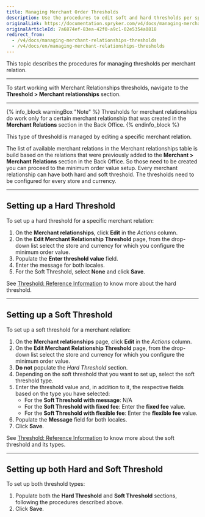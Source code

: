 ```yaml
---
title: Managing Merchant Order Thresholds
description: Use the procedures to edit soft and hard thresholds per specific merchant relationship in the Back Office.
originalLink: https://documentation.spryker.com/v4/docs/managing-merchant-relationships-thresholds
originalArticleId: 7a6874ef-83ea-42f0-a9c1-02e5354a0818
redirect_from:
  - /v4/docs/managing-merchant-relationships-thresholds
  - /v4/docs/en/managing-merchant-relationships-thresholds
---
```


This topic describes the procedures for managing thresholds per merchant relation.
***
To start working with Merchant Relationships thresholds, navigate to the **Threshold > Merchant relationships** section.
***
{% info_block warningBox "Note" %}
Thresholds for merchant relationships do work only for a certain merchant relationship that was created in the **Merchant Relations** section in the Back Office.
{% endinfo_block %}

This type of threshold is managed by editing a specific merchant relation.

The list of available merchant relations in the Merchant relationships table is build based on the relations that were previously added to the **Merchant > Merchant Relations** section in the Back Office. So those need to be created you can proceed to the minimum order value setup.
Every merchant relationship can have both hard and soft threshold. The thresholds need to be configured for every store and currency.
***
## Setting up a Hard Threshold

To set up a hard threshold for a specific merchant relation:
1. On the **Merchant relationships**,  click **Edit** in the _Actions_ column.
2. On the **Edit Merchant Relationship Threshold** page, from the drop-down list select the store and currency for which you configure the minimum order value.
3. Populate the **Enter threshold value** field.
4. Enter the message for both locales.
5. For the Soft Threshold, select **None** and click **Save**.

See [Threshold: Reference Information](/docs/scos/user/user-guides/202001.0/back-office-user-guide/thresholds/references/threshold-reference-information.html) to know more about the hard threshold.
***
## Setting up a Soft Threshold

To set up a soft threshold for a merchant relation:
1. On the **Merchant relationships** page, click **Edit** in the _Actions_ column.
2. On the **Edit Merchant Relationship Threshold** page, from the drop-down list select the store and currency for which you configure the minimum order value.
3. **Do not** populate the *Hard Threshold* section.
4. Depending on the soft threshold that you want to set up, select the soft threshold type.
5. Enter the threshold value and, in addition to it, the respective fields based on the type you have selected:
    * For the **Soft Threshold with message**:
       N/A
   *  For the **Soft Threshold with fixed fee**:
        Enter the **fixed fee** value.
    * For the **Soft Threshold with flexible fee**:
        Enter the **flexible fee** value.
6. Populate the **Message** field for both locales.
7. Click **Save**.

See [Threshold: Reference Information](/docs/scos/user/user-guides/202001.0/back-office-user-guide/thresholds/references/threshold-reference-information.html) to know more about the soft threshold and its types.
***
## Setting up both Hard and Soft Threshold

To set up both threshold types:

1. Populate both the **Hard Threshold** and **Soft Threshold** sections, following the procedures described above.
2. Click **Save**.
